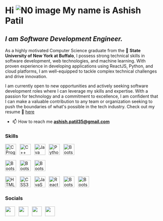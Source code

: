 Hi ![N0 image](https://user-images.githubusercontent.com/18350557/176309783-0785949b-9127-417c-8b55-ab5a4333674e.gif) My name is Ashish Patil
========================================================================================================================================


*I am Software Development Engineer.*
------------------------------------
As a highly motivated Computer Science graduate from the 🏫 **State University of New York at Buffalo**, I possess strong technical skills in software development, web technologies, and machine learning. With proven experience in developing applications using ReactJS, Python, and cloud platforms, I am well-equipped to tackle complex technical challenges and drive innovation. 

I am currently open to new opportunities and actively seeking software development roles where I can leverage my skills and expertise. With a passion for technology and a commitment to excellence, I am confident that I can make a valuable contribution to any team or organization seeking to push the boundaries of what's possible in the tech industry. Check out my resume 📝 [here](https://github.com/ashishp911/ashishp911/files/11227478/Ashish.Patil.Resume.o2.pdf)

- 📫 How to reach me **ashish.patil35@gmail.com**

### Skills

<p align="left">
<a href="https://www.programiz.com/c-programming" target="_blank" rel="noreferrer"><img src="https://user-images.githubusercontent.com/62334020/231622346-50919f57-0c7b-4cc9-af6d-cba2fb0a4f15.png" width="36" height="36" alt="C Programming language" /></a> &nbsp; 
 <a href="https://www.programiz.com/cpp-programming" target="_blank" rel="noreferrer"><img src="https://user-images.githubusercontent.com/62334020/231622370-6adf056c-9734-4392-9cc2-1911a2a60448.png" width="36" height="36" alt="C++" /></a> &nbsp; 
<a href="https://dev.java/" target="_blank" rel="noreferrer"><img src="https://user-images.githubusercontent.com/62334020/231622575-b30ecd8d-4cc5-4c91-8bd6-7033b60e0c54.png" width="36" height="36" alt="Java" /></a> &nbsp; 
<a href="https://www.python.org/" target="_blank" rel="noreferrer"><img src="https://user-images.githubusercontent.com/62334020/231620964-9fc05d92-5c5f-4ad4-98cb-c2d56472b5c0.png" width="36" height="36" alt="Python" /></a> &nbsp;
 <a href="https://go.dev/" target="_blank" rel="noreferrer"><img src="https://github.com/ashishp911/ashishp911/assets/62334020/4b03e5a8-3808-4e5a-8740-957ab9671315" width="36" height="36" alt="Bootstrap" /></a> &nbsp;
 
 <a href="https://www.w3schools.com/sql/" target="_blank" rel="noreferrer"><img src="https://user-images.githubusercontent.com/62334020/231624694-0cb4a55b-f3fb-49e0-8cf6-cae550c97cb7.png" width="36" height="36" alt="Bootstrap" /></a> &nbsp; 
<a href="https://www.mongodb.com/" target="_blank" rel="noreferrer"><img src="https://user-images.githubusercontent.com/62334020/231624191-9e24c4f1-d00c-4e2a-9252-8d194888605d.png" width="36" height="36" alt="Bootstrap" /></a> &nbsp; 
<a href="https://www.postgresql.org/" target="_blank" rel="noreferrer"><img src="https://user-images.githubusercontent.com/62334020/231624192-80776a44-cf24-4362-bdee-d8c0c9213afa.png" width="36" height="36" alt="Bootstrap" /></a> &nbsp; 

 <a href="https://developer.mozilla.org/en-US/docs/Glossary/HTML5" target="_blank" rel="noreferrer"><img src="https://raw.githubusercontent.com/danielcranney/readme-generator/main/public/icons/skills/html5-colored.svg" width="36" height="36" alt="HTML5" /></a> &nbsp;
<a href="https://www.w3.org/TR/CSS/#css" target="_blank" rel="noreferrer"><img src="https://raw.githubusercontent.com/danielcranney/readme-generator/main/public/icons/skills/css3-colored.svg" width="36" height="36" alt="CSS3" /></a> &nbsp;
<a href="https://developer.mozilla.org/en-US/docs/Web/JavaScript" target="_blank" rel="noreferrer"><img src="https://raw.githubusercontent.com/danielcranney/readme-generator/main/public/icons/skills/javascript-colored.svg" width="36" height="36" alt="JavaScript" /></a> &nbsp;
<a href="https://reactjs.org/" target="_blank" rel="noreferrer"><img src="https://raw.githubusercontent.com/danielcranney/readme-generator/main/public/icons/skills/react-colored.svg" width="36" height="36" alt="React" /></a> &nbsp; 
 <a href="https://getbootstrap.com/" target="_blank" rel="noreferrer"><img src="https://raw.githubusercontent.com/danielcranney/readme-generator/main/public/icons/skills/bootstrap-colored.svg" width="36" height="36" alt="Bootstrap" /></a> &nbsp; 
 <a href="[https://getbootstrap.com/](https://nodejs.org/en)" target="_blank" rel="noreferrer"><img src="https://user-images.githubusercontent.com/62334020/231623992-b7039870-5853-4925-99c6-34b15546770b.png" width="36" height="36" alt="Bootstrap" /></a> &nbsp; 


### Socials

<p align="left"> <a href="https://www.linkedin.com/in/ashishpatil911/" target="_blank" rel="noreferrer"><img src="https://raw.githubusercontent.com/danielcranney/readme-generator/main/public/icons/socials/linkedin.svg" width="32" height="32" /></a> &nbsp;
<a href="https://leetcode.com/ashishp911/" target="_blank" rel="noreferrer"><img src="https://user-images.githubusercontent.com/62334020/231625635-0cb5c05d-1f6d-484a-8064-b6d11aaa988a.svg" width="32" height="32" /></a> &nbsp;
<a href="https://instagram.com/https://www.instagram.com/ashish__911/" target="_blank" rel="noreferrer"><img src="https://raw.githubusercontent.com/rahuldkjain/github-profile-readme-generator/master/src/images/icons/Social/instagram.svg"  width="32" height="32" /></a> &nbsp;
<a href="https://twitter.com/Ashishp69604157" target="_blank" rel="noreferrer"><img src="https://play-lh.googleusercontent.com/wIf3HtczQDjHzHuu7vezhqNs0zXAG85F7VmP7nhsTxO3OHegrVXlqIh_DWBYi86FTIGk" width="32" height="32" /></a> &nbsp;
 


